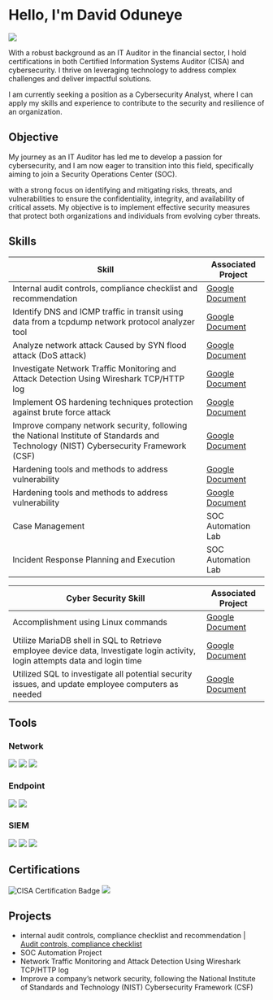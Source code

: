 # Hello, I'm David Oduneye

<a href="https://linkedin.com/in/davidoduneye/"><img src="https://img.shields.io/badge/-LinkedIn-0072b1?&style=for-the-badge&logo=linkedin&logoColor=white" /></a>

With a robust background as an IT Auditor in the financial sector, I hold certifications in both Certified Information Systems Auditor (CISA) and cybersecurity. 
I thrive on leveraging technology to address complex challenges and deliver impactful solutions.

I am currently seeking a position as a Cybersecurity Analyst, where I can apply my skills and experience to contribute to the security and resilience of an organization.

## Objective

My journey as an IT Auditor has led me to develop a passion for cybersecurity, and I am now eager to transition into this field, specifically aiming to join a Security Operations Center (SOC).

with a strong focus on identifying and mitigating risks, threats, and vulnerabilities to ensure the confidentiality, integrity, and availability of critical assets. My objective is to implement effective security measures that protect both organizations and individuals from evolving cyber threats.

## Skills


| Skill                                         | Associated Project         |
|-----------------------------------------------|----------------------------|
| Internal audit controls, compliance checklist and recommendation | <a href="http://docs.google.com/document/d/1DURRgH-OB7h9z0TQXE4d9blGVWhxHHtdMjVqP7mBukA/edit?usp=sharing" target="_blank">Google Document</a>|
| Identify DNS and ICMP traffic in transit using data from a tcpdump network protocol analyzer tool | <a href="http://docs.google.com/document/d/1OAq6_wSzoEV_ZvXXGZcoGugSpZQPmU7h6qNRzLz-VYQ/edit?usp=sharing" target="_blank">Google Document</a>|
| Analyze network attack Caused by SYN flood attack (DoS attack) | <a href="http://docs.google.com/document/d/1-zYcnspaFoxZ1NkcLwQDvSmAqu_M4x3uwvbuNM8f4E4/edit?usp=sharing" target="_blank">Google Document</a>|
| Investigate Network Traffic Monitoring and Attack Detection Using Wireshark TCP/HTTP log | <a href="http://docs.google.com/document/d/1-zYcnspaFoxZ1NkcLwQDvSmAqu_M4x3uwvbuNM8f4E4/edit?usp=sharing" target="_blank">Google Document</a>|
| Implement OS hardening techniques protection against brute force attack        | <a href="http://docs.google.com/document/d/1zdhsEIVB4p4gS9OW8pfoQ0_UYDXVby_3ilKq_ZXX3qE/edit?usp=sharing" target="_blank">Google Document</a>|
Improve company network security, following the National Institute of Standards and Technology (NIST) Cybersecurity Framework (CSF) | <a href="http://docs.google.com/document/d/1z8hj6w12k9z-EFN4hx9EAY2TF8Y6mgWctsGuPrkzamA/edit?usp=sharing" target="_blank">Google Document</a>|
| Hardening tools and methods to address vulnerability | <a href="http://docs.google.com/document/d/1PSkGs5Q-S0KSqjvVlMPLPY_esdNfUWXsqwhziV5Fn7Y/edit?usp=sharing" target="_blank">Google Document</a>|
| Hardening tools and methods to address vulnerability | <a href="https://docs.google.com/document/d/12GD-quDf0ErRIJd1Xd3EMHXJYHcqbgcvaBkQlDUEdIo/edit?usp=sharing" target="_blank">Google Document</a>|
| Case Management                  | SOC Automation Lab|
| Incident Response Planning and Execution | SOC Automation Lab|




| Cyber Security Skill                                         | Associated Project         |
|-----------------------------------------------|----------------------------|
| Accomplishment using  Linux commands | <a href="http://docs.google.com/document/d/1e1swcTTNLrS_T_0EMSGG9UZ05bxnxOvR5aMBj2ukWFc/edit?usp=sharing" target="_blank">Google Document</a>|
| Utilize MariaDB shell in SQL to Retrieve employee device data, Investigate login activity, login attempts data and login time | <a href="http://docs.google.com/document/d/1E4oNpZ6EtYlndDVt1EmvK-49MMTP8RHmQuhIFYDGDAs/edit?usp=sharing" target="_blank">Google Document</a>|
Utilized SQL to investigate all potential security issues, and update employee computers as needed | <a href="https://docs.google.com/document/d/1nmWMe7jYNwoaDw9zSx-ERzVcjXPC7ijHARuhzxenuEw/edit?usp=sharing" target="_blank">Google Document</a>|



## Tools


### Network
<div>
    <img src="https://img.shields.io/badge/-Wireshark-1679A7?&style=for-the-badge&logo=Wireshark&logoColor=white" />
    <img src="https://img.shields.io/badge/-Suricata-EF3B2D?&style=for-the-badge&logo=Suricata&logoColor=white" />
    <img src="https://img.shields.io/badge/-Zeek-777BB4?&style=for-the-badge&logo=Zeek&logoColor=white" />
</div>

### Endpoint
<div>
    <img src="https://img.shields.io/badge/-Microsoft_Defender_for_Endpoint-00A4EF?&style=for-the-badge&logo=Microsoft&logoColor=white" />
    <img src="https://img.shields.io/badge/-Velociraptor-4B275F?&style=for-the-badge&logo=Velociraptor&logoColor=white" />
</div>

### SIEM
<div>
    <img src="https://img.shields.io/badge/-Chronicle-4285F4?&style=for-the-badge&logo=Google&logoColor=white" />
    <img src="https://img.shields.io/badge/-Splunk-000000?&style=for-the-badge&logo=Splunk&logoColor=white" />
    <img src="https://img.shields.io/badge/-Elastic-005571?&style=for-the-badge&logo=Elastic&logoColor=white" />
</div>

## Certifications

<div>
<img src="https://img.shields.io/badge/-CISA-FF5733?style=for-the-badge&logo=ISACA&logoColor=white" alt="CISA Certification Badge" />
<img src="https://img.shields.io/badge/-Security%2B-FF0000?&style=for-the-badge&logo=CompTIA&logoColor=white" />    

</div>

## Projects
- internal audit controls, compliance checklist and recommendation | <a href="https://github.com/Davidoad/Project/blob/main/README.md" target="_blank">Audit controls, compliance checklist</a> 
- SOC Automation Project
- Network Traffic Monitoring and Attack Detection Using Wireshark TCP/HTTP log
- Improve a company’s network security, following the National Institute of Standards and Technology (NIST) Cybersecurity Framework (CSF)
